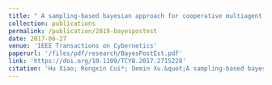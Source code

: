 ```yaml
---
title: " A sampling-based bayesian approach for cooperative multiagent online search with resource constraints"
collection: publications
permalink: /publication/2019-bayespostest
date: 2017-06-27
venue: 'IEEE Transactions on Cybernetics'
paperurl: '/files/pdf/research/BayesPostEst.pdf'
link: 'https://doi.org/10.1109/TCYB.2017.2715228'
citation: 'Hu Xiao; Rongxin Cui*; Demin Xu.&quot;A sampling-based bayesian approach for cooperative multiagent online search with resource constraints.&quot; <i>IEEE Transactions on Cybernetics</i>, 2018, 48(6): 1773-1785. doi:10.1109/TCYB.2017.2715228'
---
```

